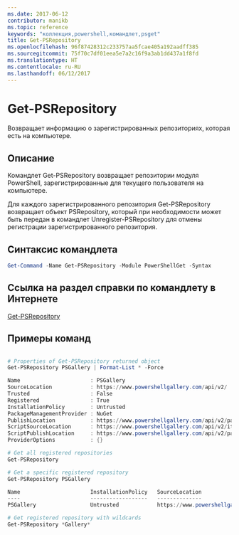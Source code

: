 ```yaml
---
ms.date: 2017-06-12
contributor: manikb
ms.topic: reference
keywords: "коллекция,powershell,командлет,psget"
title: Get-PSRepository
ms.openlocfilehash: 96f87428312c233757aa5fcae405a192aadff385
ms.sourcegitcommit: 75f70c7df01eea5e7a2c16f9a3ab1dd437a1f8fd
ms.translationtype: HT
ms.contentlocale: ru-RU
ms.lasthandoff: 06/12/2017
---
```

<a id="get-psrepository" class="xliff"></a>
# Get-PSRepository

Возвращает информацию о зарегистрированных репозиториях, которая есть на компьютере.

<a id="description" class="xliff"></a>
## Описание

Командлет Get-PSRepository возвращает репозитории модуля PowerShell, зарегистрированные для текущего пользователя на компьютере.

Для каждого зарегистрированного репозитория Get-PSRepository возвращает объект PSRepository, который при необходимости может быть передан в командлет Unregister-PSRepository для отмены регистрации зарегистрированного репозитория.

<a id="cmdlet-syntax" class="xliff"></a>
## Синтаксис командлета
```powershell
Get-Command -Name Get-PSRepository -Module PowerShellGet -Syntax
```

<a id="cmdlet-online-help-reference" class="xliff"></a>
## Ссылка на раздел справки по командлету в Интернете

[Get-PSRepository](http://go.microsoft.com/fwlink/?LinkID=517127)

<a id="example-commands" class="xliff"></a>
## Примеры команд

```powershell

# Properties of Get-PSRepository returned object
Get-PSRepository PSGallery | Format-List * -Force

Name                      : PSGallery
SourceLocation            : https://www.powershellgallery.com/api/v2/
Trusted                   : False
Registered                : True
InstallationPolicy        : Untrusted
PackageManagementProvider : NuGet
PublishLocation           : https://www.powershellgallery.com/api/v2/package/
ScriptSourceLocation      : https://www.powershellgallery.com/api/v2/items/psscript/
ScriptPublishLocation     : https://www.powershellgallery.com/api/v2/package/
ProviderOptions           : {}

# Get all registered repositories
Get-PSRepository

# Get a specific registered repository
Get-PSRepository PSGallery

Name                      InstallationPolicy   SourceLocation
----                      ------------------   --------------
PSGallery                 Untrusted            https://www.powershellgallery.com/api/v2/

# Get registered repository with wildcards
Get-PSRepository *Gallery*

```

